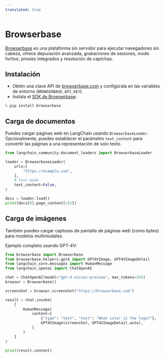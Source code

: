 ```yaml
---
translated: true
---
```


# Browserbase

[Browserbase](https://browserbase.com) es una plataforma sin servidor para ejecutar navegadores sin cabeza, ofrece depuración avanzada, grabaciones de sesiones, modo furtivo, proxies integrados y resolución de captchas.

## Instalación

- Obtén una clave API de [browserbase.com](https://browserbase.com) y configúrala en las variables de entorno (`BROWSERBASE_API_KEY`).
- Instala el [SDK de Browserbase](http://github.com/browserbase/python-sdk):

```python
% pip install browserbase
```

## Carga de documentos

Puedes cargar páginas web en LangChain usando `BrowserbaseLoader`. Opcionalmente, puedes establecer el parámetro `text_content` para convertir las páginas a una representación de solo texto.

```python
from langchain_community.document_loaders import BrowserbaseLoader
```

```python
loader = BrowserbaseLoader(
    urls=[
        "https://example.com",
    ],
    # Text mode
    text_content=False,
)

docs = loader.load()
print(docs[0].page_content[:61])
```

## Carga de imágenes

También puedes cargar capturas de pantalla de páginas web (como bytes) para modelos multimodales.

Ejemplo completo usando GPT-4V:

```python
from browserbase import Browserbase
from browserbase.helpers.gpt4 import GPT4VImage, GPT4VImageDetail
from langchain_core.messages import HumanMessage
from langchain_openai import ChatOpenAI

chat = ChatOpenAI(model="gpt-4-vision-preview", max_tokens=256)
browser = Browserbase()

screenshot = browser.screenshot("https://browserbase.com")

result = chat.invoke(
    [
        HumanMessage(
            content=[
                {"type": "text", "text": "What color is the logo?"},
                GPT4VImage(screenshot, GPT4VImageDetail.auto),
            ]
        )
    ]
)

print(result.content)
```
